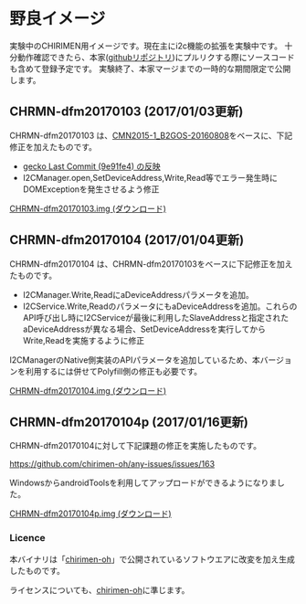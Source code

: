 # 野良イメージ

実験中のCHIRIMEN用イメージです。現在主にi2c機能の拡張を実験中です。
十分動作確認できたら、本家([githubリポジトリ](https://github.com/chirimen-oh/gecko-dev))にプルリクする際にソースコードも含めて登録予定です。
実験終了、本家マージまでの一時的な期間限定で公開します。

## CHRMN-dfm20170103 (2017/01/03更新)

CHRMN-dfm20170103 は、[CMN2015-1_B2GOS-20160808](https://github.com/chirimen-oh/release/releases)をベースに、下記修正を加えたものです。

- [gecko Last Commit (9e91fe4) の反映](https://github.com/chirimen-oh/gecko-dev) 
- I2CManager.open,SetDeviceAddress,Write,Read等でエラー発生時にDOMExceptionを発生させるよう修正

[CHRMN-dfm20170103.img (ダウンロード)](http://chrmn.dfm.lrv.jp/img/CHRMN-dfm20170103.img.zip)

## CHRMN-dfm20170104 (2017/01/04更新)

CHRMN-dfm20170104 は、CHRMN-dfm20170103をベースに下記修正を加えたものです。

- I2CManager.Write,ReadにaDeviceAddressパラメータを追加。
- I2CService.Write,ReadのパラメータにもaDeviceAddressを追加。これらのAPI呼び出し時にI2CServiceが最後に利用したSlaveAddressと指定されたaDeviceAddressが異なる場合、SetDeviceAddressを実行してからWrite,Readを実施するように修正

I2CManagerのNative側実装のAPIパラメータを追加しているため、本バージョンを利用するには併せてPolyfill側の修正も必要です。

[CHRMN-dfm20170104.img (ダウンロード)](http://chrmn.dfm.lrv.jp/img/CHRMN-dfm20170104.img.zip)

## CHRMN-dfm20170104p (2017/01/16更新)

CHRMN-dfm20170104に対して下記課題の修正を実施したものです。

https://github.com/chirimen-oh/any-issues/issues/163

WindowsからandroidToolsを利用してアップロードができるようになりました。

[CHRMN-dfm20170104p.img (ダウンロード)](http://chrmn.dfm.lrv.jp/img/CHRMN-dfm20170104p.img.zip)

### Licence

本バイナリは「[chirimen-oh](https://github.com/chirimen-oh)」で公開されているソフトウエアに改変を加え生成したものです。

ライセンスについても、[chirimen-oh](https://github.com/chirimen-oh/release/blob/master/LICENSE)に準じます。



